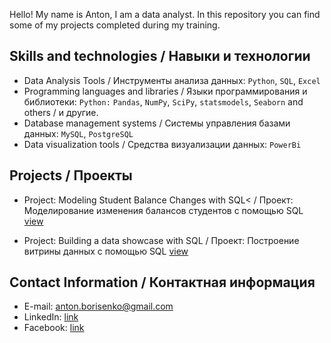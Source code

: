 Hello! My name is Anton, I am a data analyst. In this repository you can find some of my projects completed during my training.


## Skills and technologies / Навыки и технологии
- Data Analysis Tools / Инструменты анализа данных: ``Python``, ``SQL``, ``Excel`` 
- Programming languages and libraries / Языки программирования и библиотеки: ``Python:`` ``Pandas``, ``NumPy``, ``SciPy``, ``statsmodels``, ``Seaborn`` and others / и другие.
- Database management systems / Системы управления базами данных: ``MySQL``, ``PostgreSQL``
- Data visualization tools / Средства визуализации данных: ``PowerBi``

## Projects / Проекты
* Project: Modeling Student Balance Changes with SQL< /  Проект: Моделирование изменения балансов студентов с помощью SQL [view](https://github.com/ozanton/dtsc/blob/main/SQL_balance.txt)</p> 
* Project: Building a data showcase with SQL / Проект: Построение витрины данных с помощью SQL [view](https://github.com/ozanton/dtsc/blob/main/SQL_data_showcase.txt)

## Contact Information / Контактная информация
- E-mail: anton.borisenko@gmail.com
- LinkedIn: [link](https://www.linkedin.com/in/anton-borisenko-59a7b51/)
- Facebook: [link](https://www.facebook.com/borisenko.anton.7) 
